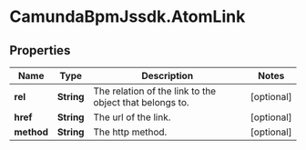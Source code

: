 # CamundaBpmJssdk.AtomLink

## Properties

Name | Type | Description | Notes
------------ | ------------- | ------------- | -------------
**rel** | **String** | The relation of the link to the object that belongs to. | [optional] 
**href** | **String** | The url of the link. | [optional] 
**method** | **String** | The http method. | [optional] 



